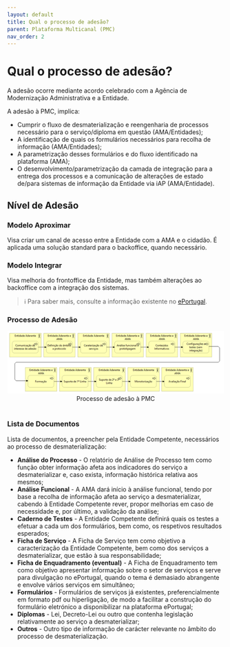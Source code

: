 ```yaml
---
layout: default
title: Qual o processo de adesão?
parent: Plataforma Multicanal (PMC)
nav_order: 2
---
```


# Qual o processo de adesão?

A adesão ocorre mediante acordo celebrado com a Agência de Modernização Administrativa e a Entidade.

A adesão à PMC, implica:

* Cumprir o fluxo de desmaterialização e reengenharia de processos necessário para o serviço/diploma em questão (AMA/Entidades);
* A identificação de quais os formulários necessários para recolha de informação (AMA/Entidades);
* A parametrização desses formulários e do fluxo identificado na plataforma (AMA);
* O desenvolvimento/parametrização da camada de integração para a entrega dos processos e a comunicação de alterações de estado de/para sistemas de informação da Entidade via iAP (AMA/Entidade).

## Nível de Adesão

### **Modelo Aproximar**

Visa criar um canal de acesso entre a Entidade com a AMA e o cidadão. É aplicada uma solução standard para o backoffice, quando necessário.

### **Modelo Integrar**

Visa melhoria do frontoffice da Entidade, mas também alterações ao backoffice com a integração dos sistemas.

> ℹ️ Para saber mais, consulte a informação existente no [ePortugal](https://eportugal.gov.pt/).


### Processo de Adesão

<div style="text-align: center;">
  <img src="../../assets/images/pmc (2).png" alt="Processo de adesão à PMC">
  Processo de adesão à PMC
</div>
<br>

### Lista de Documentos

Lista de documentos, a preencher pela Entidade Competente, necessários ao processo de desmaterialização:

* **Análise do Processo** - O relatório de Análise de Processo tem como função obter informação afeta aos indicadores do serviço a desmaterializar e, caso exista, informação histórica relativa aos mesmos;
* **Análise Funcional** - A AMA dará início à análise funcional, tendo por base a recolha de informação afeta ao serviço a desmaterializar, cabendo à Entidade Competente rever, propor melhorias em caso de necessidade e, por último, a validação da análise;
* **Caderno de Testes** - A Entidade Competente definirá quais os testes a efetuar a cada um dos formulários, bem como, os respetivos resultados esperados;
* **Ficha de Serviço** - A Ficha de Serviço tem como objetivo a caracterização da Entidade Competente, bem como dos serviços a desmaterializar, que estão à sua responsabilidade;
* **Ficha de Enquadramento (eventual)** - A Ficha de Enquadramento tem como objetivo apresentar informação sobre o setor de serviços e serve para divulgação no ePortugal, quando o tema é demasiado abrangente e envolve vários serviços em simultâneo;
* **Formulários** - Formulários de serviços já existentes, preferencialmente em formato pdf ou hiperligação, de modo a facilitar a construção do formulário eletrónico a disponibilizar na plataforma ePortugal;
* **Diplomas** - Lei, Decreto-Lei ou outro que contenha legislação relativamente ao serviço a desmaterializar;
* **Outros** - Outro tipo de informação de carácter relevante no âmbito do processo de desmaterialização.
